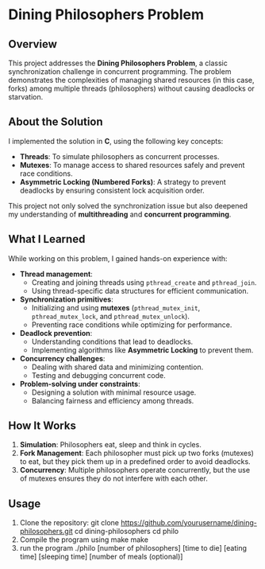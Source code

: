 # Dining Philosophers Problem

## Overview

This project addresses the **Dining Philosophers Problem**, a classic synchronization challenge in concurrent programming. The problem demonstrates the complexities of managing shared resources (in this case, forks) among multiple threads (philosophers) without causing deadlocks or starvation.

## About the Solution

I implemented the solution in **C**, using the following key concepts:

- **Threads**: To simulate philosophers as concurrent processes.
- **Mutexes**: To manage access to shared resources safely and prevent race conditions.
- **Asymmetric Locking (Numbered Forks)**: A strategy to prevent deadlocks by ensuring consistent lock acquisition order.

This project not only solved the synchronization issue but also deepened my understanding of **multithreading** and **concurrent programming**. 

## What I Learned

While working on this problem, I gained hands-on experience with:

- **Thread management**:
  - Creating and joining threads using `pthread_create` and `pthread_join`.
  - Using thread-specific data structures for efficient communication.
- **Synchronization primitives**:
  - Initializing and using **mutexes** (`pthread_mutex_init`, `pthread_mutex_lock`, and `pthread_mutex_unlock`).
  - Preventing race conditions while optimizing for performance.
- **Deadlock prevention**:
  - Understanding conditions that lead to deadlocks.
  - Implementing algorithms like **Asymmetric Locking** to prevent them.
- **Concurrency challenges**:
  - Dealing with shared data and minimizing contention.
  - Testing and debugging concurrent code.
- **Problem-solving under constraints**:
  - Designing a solution with minimal resource usage.
  - Balancing fairness and efficiency among threads.

## How It Works

1. **Simulation**: Philosophers eat, sleep and think in cycles.
2. **Fork Management**: Each philosopher must pick up two forks (mutexes) to eat, but they pick them up in a predefined order to avoid deadlocks.
3. **Concurrency**: Multiple philosophers operate concurrently, but the use of mutexes ensures they do not interfere with each other.

## Usage

1. Clone the repository:
   git clone https://github.com/yourusername/dining-philosophers.git
   cd dining-philosophers
   cd philo
2. Compile the program using make
   make
3. run the program
   ./philo [number of philosophers] [time to die] [eating time] [sleeping time] [number of meals (optional)]


